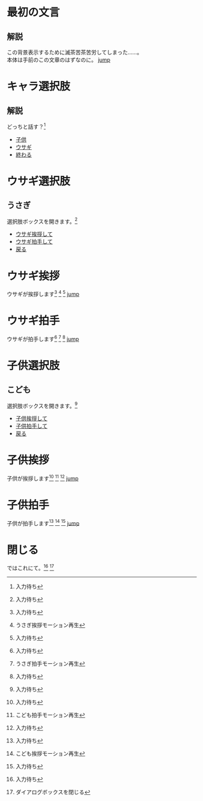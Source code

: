 最初の文言
==========
解説
-----------
この背景表示するために滅茶苦茶苦労してしまった……。  
本体は手前のこの文章のはずなのに。
[jump](explain02.md#キャラ選択肢)

キャラ選択肢
===========
解説
-----------
どっちと話す？[^wait]
* [子供](explain02.md#子供選択肢)
* [ウサギ](explain02.md#ウサギ選択肢)
* [終わる](explain02.md#閉じる)

ウサギ選択肢
===========
うさぎ
-----------
選択肢ボックスを開きます。[^wait]
* [ウサギ挨拶して](explain02.md#ウサギ挨拶)
* [ウサギ拍手して](explain02.md#ウサギ拍手)
* [戻る](explain02.md#キャラ選択肢)

ウサギ挨拶
===========
ウサギが挨拶します[^wait]
[^signal(Rabit_greeting)]
[^wait]
[jump](explain02.md#ウサギ選択肢)

ウサギ拍手
===========
ウサギが拍手します[^wait]
[^signal(Rabit_clap)]
[^wait]
[jump](explain02.md#ウサギ選択肢)

子供選択肢
===========
こども
-----------
選択肢ボックスを開きます。[^wait]
* [子供挨拶して](explain02.md#子供挨拶)
* [子供拍手して](explain02.md#子供拍手)
* [戻る](explain02.md#キャラ選択肢)

子供挨拶
===========
子供が挨拶します[^wait]
[^signal(Girl_bow)]
[^wait]
[jump](explain02.md#子供選択肢)

子供拍手
===========
子供が拍手します[^wait]
[^signal(Girl_clap)]
[^wait]
[jump](explain02.md#子供選択肢)

閉じる
===========
ではこれにて。[^wait]
[^close]

[^wait]: 入力待ち  
[^signal(Rabit_greeting)]: うさぎ挨拶モーション再生  
[^signal(Rabit_clap)]: うさぎ拍手モーション再生  
[^signal(Girl_clap)]: こども挨拶モーション再生  
[^signal(Girl_bow)]: こども拍手モーション再生
[^close]: ダイアログボックスを閉じる  